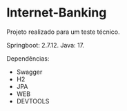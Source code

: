 # Internet-Banking

Projeto realizado para um teste técnico. 

Springboot: 2.7.12.
Java: 17.

Dependências:
- Swagger
- H2
- JPA
- WEB
- DEVTOOLS


